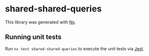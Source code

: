 # shared-shared-queries

This library was generated with [Nx](https://nx.dev).

## Running unit tests

Run `nx test shared-shared-queries` to execute the unit tests via [Jest](https://jestjs.io).
